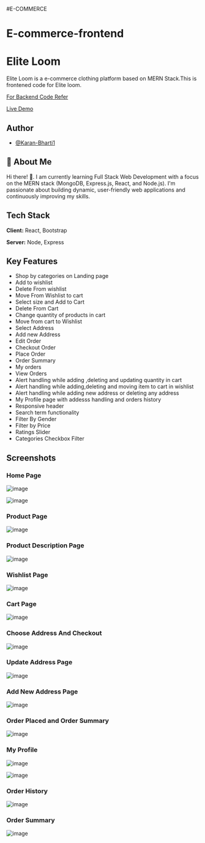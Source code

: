#E-COMMERCE

# E-commerce-frontend

# Elite Loom 


Elite Loom is a e-commerce clothing platform based on MERN Stack.This is frontened code for Elite loom.

[For Backend Code Refer](https://github.com/Karan-Bharti1/Elite-loom-backend)

[Live Demo](https://drive.google.com/file/d/1kWRlKV6KSCXGZlmbD8qWPxGy_zWxvMxr/view?usp=sharing)


## Author

- [@Karan-Bharti1](https://github.com/Karan-Bharti1)





## 🚀 About Me
Hi there! 👋.
I am currently learning Full Stack Web Development with a focus on the MERN stack (MongoDB, Express.js, React, and Node.js). I'm passionate about building dynamic, user-friendly web applications and continuously improving my skills.


## Tech Stack

**Client:** React, Bootstrap

**Server:** Node, Express



## Key Features



- Shop by categories on Landing page
- Add to wishlist
- Delete From wishlist
- Move From Wishlist to cart
- Select size and Add to Cart
- Delete From Cart
- Change quantity of products in cart
- Move from cart to Wishlist
- Select Address
- Add new Address
- Edit Order
- Checkout Order
- Place Order
- Order Summary
- My orders
- View Orders
- Alert handling while adding ,deleting and updating quantity in cart
- Alert handling while adding,deleting and moving item to cart in wishlist
- Alert handling while adding new address or deleting any address
- My Profile page with addesss handling and orders history
- Responsive header
- Search term functionality 
- Filter By Gender
- Filter by Price
- Ratings Slider
- Categories Checkbox Filter
## Screenshots

### Home Page
![image](https://github.com/user-attachments/assets/b18c8de8-cbbe-4f48-b570-e2dbc524170e)

![image](https://github.com/user-attachments/assets/c720aea6-c8ce-4d36-8bb6-21ee54db1172)

### Product Page
![image](https://github.com/user-attachments/assets/d2efee6e-fac6-4cf1-adb7-c1c98251cbd9)

### Product Description Page
![image](https://github.com/user-attachments/assets/feedc923-da4a-49ed-8f75-c3d9341eb040)



### Wishlist Page
![image](https://github.com/user-attachments/assets/d88a5bc4-b1e0-480c-8a36-f827f1a36d8b)


### Cart Page
![image](https://github.com/user-attachments/assets/e79977d1-2e2a-4465-b3bc-47d28daf1737)


### Choose Address And Checkout
![image](https://github.com/user-attachments/assets/a3e0a5d2-75e5-4eaa-ab98-cdbadc54cbb1)

### Update Address Page
![image](https://github.com/user-attachments/assets/a67418a6-3db3-4a3f-9817-f58da3eaee3c)

### Add New Address Page
![image](https://github.com/user-attachments/assets/befdd744-98e9-4470-bfce-604d01f8a231)




### Order Placed and Order Summary
![image](https://github.com/user-attachments/assets/76c455d8-3130-4f04-99eb-59216976ad6b)

### My Profile
![image](https://github.com/user-attachments/assets/01dfcf67-84d1-435c-9d90-be062441050e)

![image](https://github.com/user-attachments/assets/8a53f80d-a807-48f5-a86d-cdeac1ae26cb)

### Order History
![image](https://github.com/user-attachments/assets/ca6498d7-c54a-454e-b6c8-a6386ec6b79f)

### Order Summary
![image](https://github.com/user-attachments/assets/cd5bbc62-511f-4e02-aecf-86060139cc66)

